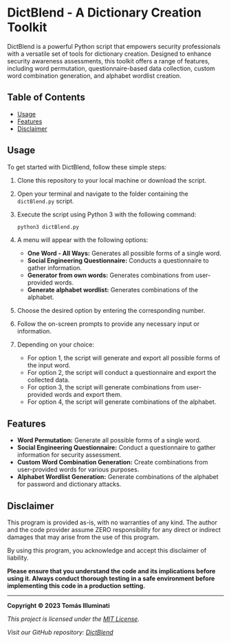 # DictBlend - A Dictionary Creation Toolkit
DictBlend is a powerful Python script that empowers security professionals with a versatile set of tools for dictionary creation. Designed to enhance security awareness assessments, this toolkit offers a range of features, including word permutation, questionnaire-based data collection, custom word combination generation, and alphabet wordlist creation.

## Table of Contents

- [Usage](#usage)
- [Features](#features)
- [Disclaimer](#disclaimer)

## Usage

To get started with DictBlend, follow these simple steps:

1. Clone this repository to your local machine or download the script.

2. Open your terminal and navigate to the folder containing the `dictBlend.py` script.

3. Execute the script using Python 3 with the following command:

   ```bash
   python3 dictBlend.py
   ```

4. A menu will appear with the following options:

   - **One Word - All Ways:** Generates all possible forms of a single word.
   - **Social Engineering Questionnaire:** Conducts a questionnaire to gather information.
   - **Generator from own words:** Generates combinations from user-provided words.
   - **Generate alphabet wordlist:** Generates combinations of the alphabet.

5. Choose the desired option by entering the corresponding number.

6. Follow the on-screen prompts to provide any necessary input or information.

7. Depending on your choice:
   - For option 1, the script will generate and export all possible forms of the input word.
   - For option 2, the script will conduct a questionnaire and export the collected data.
   - For option 3, the script will generate combinations from user-provided words and export them.
   - For option 4, the script will generate combinations of the alphabet.

## Features

- **Word Permutation:** Generate all possible forms of a single word.
- **Social Engineering Questionnaire:** Conduct a questionnaire to gather information for security assessment.
- **Custom Word Combination Generation:** Create combinations from user-provided words for various purposes.
- **Alphabet Wordlist Generation:** Generate combinations of the alphabet for password and dictionary attacks.

## Disclaimer

This program is provided as-is, with no warranties of any kind. The author and the code provider assume 
ZERO responsibility for any direct or indirect damages that may arise from the use of this program.

By using this program, you acknowledge and accept this disclaimer of liability.

**Please ensure that you understand the code and its implications before using it. Always conduct 
thorough testing in a safe environment before implementing this code in a production setting.**

---

**Copyright © 2023 Tomás Illuminati**

*This project is licensed under the [MIT License](LICENSE).*

*Visit our GitHub repository: [DictBlend](https://github.com/yourusername/dictblend)*
